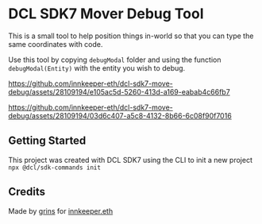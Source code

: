 # DCL SDK7 Mover Debug Tool

This is a small tool to help position things in-world so that you can type the same coordinates with code.

Use this tool by copying `debugModal` folder and using the function `debugModal(Entity)` with the entity you wish to debug.

https://github.com/innkeeper-eth/dcl-sdk7-move-debug/assets/28109194/e105ac5d-5260-413d-a169-eabab4c66fb7

https://github.com/innkeeper-eth/dcl-sdk7-move-debug/assets/28109194/03d6c407-a5c8-4132-8b66-6c08f90f7016

## Getting Started

This project was created with DCL SDK7 using the CLI to init a new project
`npx @dcl/sdk-commands init`

## Credits

Made by [grins](https://twitter.com/deandotland) for [innkeeper.eth](https://twitter.com/innkeeperdoteth)
